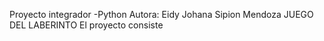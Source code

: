Proyecto integrador -Python
Autora: Eidy Johana Sipion Mendoza 
JUEGO DEL LABERINTO 
El proyecto consiste 
